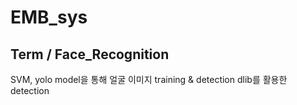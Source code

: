 # EMB_sys
## Term / Face_Recognition

SVM, yolo model을 통해 얼굴 이미지 training & detection
dlib를 활용한 detection
